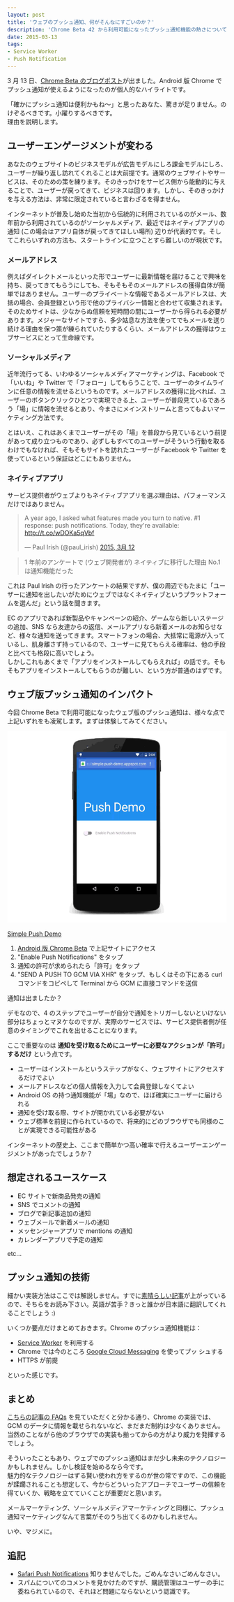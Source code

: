 ```yaml
---
layout: post
title: 'ウェブのプッシュ通知、何がそんなにすごいのか？'
description: 'Chrome Beta 42 から利用可能になったプッシュ通知機能の熱さについて語ります'
date: 2015-03-13
tags:
- Service Worker
- Push Notification
---
```


3 月 13 日、[Chrome Beta のブログポスト](http://googledevjp.blogspot.jp/2015/03/chrome-42-es6-class.html)が出ました。Android 版 Chrome でプッシュ通知が使えるようになったのが個人的なハイライトです。

「確かにプッシュ通知は便利かもね〜」と思ったあなた、驚きが足りません。のけぞるべきです。小躍りするべきです。  
理由を説明します。

<!-- excerpt -->

## ユーザーエンゲージメントが変わる

あなたのウェブサイトのビジネスモデルが広告モデルにしろ課金モデルにしろ、ユーザーが繰り返し訪れてくれることは大前提です。通常のウェブサイトやサービスは、そのための策を練ります。そのきっかけをサービス側から能動的に与えることで、ユーザーが戻ってきて、ビジネスは回ります。しかし、そのきっかけを与える方法は、非常に限定されていると言わざるを得ません。  

インターネットが普及し始めた当初から伝統的に利用されているのがメール、数年前から利用されているのがソーシャルメディア、最近ではネイティブアプリの通知 (この場合はアプリ自体が戻ってきてほしい場所) 辺りが代表的です。そしてこれらいずれの方法も、スタートラインに立つことすら難しいのが現状です。

### メールアドレス

例えばダイレクトメールといった形でユーザーに最新情報を届けることで興味を持ち、戻ってきてもらうにしても、そもそもそのメールアドレスの獲得自体が簡単ではありません。ユーザーのプライベートな情報であるメールアドレスは、大抵の場合、会員登録という形で他のプライバシー情報と合わせて収集されます。そのためサイトは、少なからぬ信頼を短時間の間にユーザーから得られる必要があります。メジャーなサイトですら、多少姑息な方法を使ってでもメールを送り続ける理由を保つ策が練られていたりするくらい、メールアドレスの獲得はウェブサービスにとって生命線です。

### ソーシャルメディア

近年流行ってる、いわゆるソーシャルメディアマーケティングは、Facebook で「いいね」や Twitter で「フォロー」してもらうことで、ユーザーのタイムラインに任意の情報を流せるというものです。メールアドレスの獲得に比べれば、ユーザーのボタンクリックひとつで実現できる上、ユーザーが普段見ているであろう「場」に情報を流せるとあり、今まさにメインストリームと言ってもよいマーケティング方法です。

とはいえ、これはあくまでユーザーがその「場」を普段から見ているという前提があって成り立つものであり、必ずしもすべてのユーザーがそういう行動を取るわけでもなければ、そもそもサイトを訪れたユーザーが Facebook や Twitter を使っているという保証はどこにもありません。

### ネイティブアプリ

サービス提供者がウェブよりもネイティブアプリを選ぶ理由は、パフォーマンスだけではありません。

<blockquote class="twitter-tweet" lang="ja"><p>A year ago, I asked what features made you turn to native. #1 response: push notifications. Today, they&#39;re available: <a href="http://t.co/wDOKa5qVbf">http://t.co/wDOKa5qVbf</a></p>&mdash; Paul Irish (@paul_irish) <a href="https://twitter.com/paul_irish/status/576089864514326528">2015, 3月 12</a></blockquote>
<script async src="//platform.twitter.com/widgets.js" charset="utf-8"></script>

> 1 年前のアンケートで (ウェブ開発者が) ネイティブに移行した理由 No.1 は通知機能だった

これは Paul Irish の行ったアンケートの結果ですが、僕の周辺でもたまに「ユーザーに通知を出したいがためにウェブではなくネイティブというプラットフォームを選んだ」という話を聞きます。

EC のアプリであれば新製品やキャンペーンの紹介、ゲームなら新しいステージの追加、SNS なら友達からの返信、メールアプリなら新着メールのお知らせなど、様々な通知を送ってきます。スマートフォンの場合、大抵常に電源が入っているし、肌身離さず持っているので、ユーザーに見てもらえる確率は、他の手段と比べても格段に高いでしょう。  
しかしこれもあくまで「アプリをインストールしてもらえれば」の話です。そもそもアプリをインストールしてもらうのが難しい、という方が普通のはずです。

## ウェブ版プッシュ通知のインパクト

今回 Chrome Beta で利用可能になったウェブ版のプッシュ通知は、様々な点で上記いずれをも凌駕します。まずは体験してみてください。

![](/images/2015-03-13/push-message.gif)

[Simple Push Demo](https://simple-push-demo.appspot.com/)

1. [Android 版 Chrome Beta](https://play.google.com/store/apps/details?id=com.chrome.beta) で上記サイトにアクセス
2. "Enable Push Notifications" をタップ
3. 通知の許可が求められたら「許可」をタップ
4. "SEND A PUSH TO GCM VIA XHR" をタップ、もしくはその下にある curl コマンドをコピペして Terminal から GCM に直接コマンドを送信

通知は出ましたか？

デモなので、4 のステップでユーザーが自分で通知をトリガーしないといけない部分はちょっとマヌケなのですが、実際のサービスでは、サービス提供者側が任意のタイミングでこれを出せることになります。

ここで重要なのは **通知を受け取るためにユーザーに必要なアクションが「許可」するだけ** という点です。

- ユーザーはインストールというステップがなく、ウェブサイトにアクセスするだけでよい
- メールアドレスなどの個人情報を入力して会員登録しなくてよい
- Android OS の持つ通知機能が「場」なので、ほぼ確実にユーザーに届けられる
- 通知を受け取る際、サイトが開かれている必要がない
- ウェブ標準を前提に作られているので、将来的にどのブラウザでも同様のことが実現できる可能性がある

インターネットの歴史上、ここまで簡単かつ高い確率で行えるユーザーエンゲージメントがあったでしょうか？

## 想定されるユースケース

- EC サイトで新商品発売の通知
- SNS でコメントの通知
- ブログで新記事追加の通知
- ウェブメールで新着メールの通知
- メッセンジャーアプリで mentions の通知
- カレンダーアプリで予定の通知

etc...

## プッシュ通知の技術

細かい実装方法はここでは解説しません。すでに[素晴らしい記事](http://updates.html5rocks.com/2015/03/push-notificatons-on-the-open-web)が上がっているので、そちらをお読み下さい。英語が苦手？きっと誰かが日本語に翻訳してくれることでしょう :)

いくつか要点だけまとめておきます。Chrome のプッシュ通知機能は：

- [Service Worker](http://www.html5rocks.com/ja/tutorials/service-worker/introduction/) を利用する
- Chrome では今のところ [Google Cloud Messaging](https://developer.android.com/google/gcm/index.html) を使ってプッ
  シュする
- HTTPS が前提

といった感じです。

## まとめ

[こちらの記事の FAQs](http://updates.html5rocks.com/2015/03/push-notificatons-on-the-open-web) を見ていただくと分かる通り、Chrome の実装では、GCM のデータに情報を載せられないなど、まだまだ制約は少なくありません。当然のことながら他のブラウザでの実装も揃ってからの方がより威力を発揮するでしょう。

そういったこともあり、ウェブでのプッシュ通知はまだ少し未来のテクノロジーかもしれません。しかし検証を始めるなら今です。  
魅力的なテクノロジーはずる賢い使われ方をするのが世の常ですので、この機能が蹂躙されることも想定して、今からどういったアプローチでユーザーの信頼を得ていくか、戦略を立てていくことが重要だと思います。

メールマーケティング、ソーシャルメディアマーケティングと同様に、プッシュ通知マーケティングなんて言葉がそのうち出てくるのかもしれません。

いや、マジメに。

## 追記

- [Safari Push Notifications](https://developer.apple.com/notifications/safari-push-notifications/) 知りませんでした。ごめんなさいごめんなさい。
- スパムについてのコメントを見かけたのですが、購読管理はユーザーの手に委ねられているので、それほど問題にならないという認識です。
